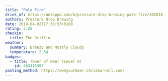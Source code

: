 ```yaml
---
title: "Pale Fire"
drink_of: https://untappd.com/b/pressure-drop-brewing-pale-fire/302816
authors: Pressure Drop Brewing
date: 2019-04-02T17:38:53+0100
rating: 3.25
checkin:
  title: The Griffin
weather:
  summary: Breezy and Mostly Cloudy
  temperature: 2.54
badges:
  - title: Tower of Beer (Level 8)
    id: 483316397
posting_method: https://ownyourbeer.chrisburnell.com/
---
```

